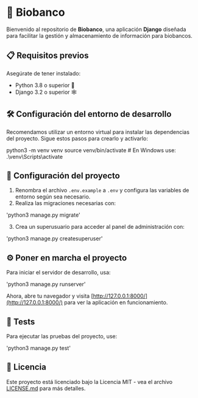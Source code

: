 # 🧬 Biobanco

Bienvenido al repositorio de **Biobanco**, una aplicación **Django** diseñada para facilitar la gestión y almacenamiento de información para biobancos.

## 📋 Requisitos previos

Asegúrate de tener instalado:

- Python 3.8 o superior 🐍
- Django 3.2 o superior 🕸

## 🛠 Configuración del entorno de desarrollo

Recomendamos utilizar un entorno virtual para instalar las dependencias del proyecto. Sigue estos pasos para crearlo y activarlo:


python3 -m venv venv
source venv/bin/activate  # En Windows use: .\venv\Scripts\activate


## 🚀 Configuración del proyecto

1. Renombra el archivo `.env.example` a `.env` y configura las variables de entorno según sea necesario.
2. Realiza las migraciones necesarias con:


'python3 manage.py migrate'


3. Crea un superusuario para acceder al panel de administración con:


'python3 manage.py createsuperuser'


## ⚙️ Poner en marcha el proyecto

Para iniciar el servidor de desarrollo, usa:


'python3 manage.py runserver'


Ahora, abre tu navegador y visita [http://127.0.0.1:8000/](http://127.0.0.1:8000/) para ver la aplicación en funcionamiento.

## 🧪 Tests

Para ejecutar las pruebas del proyecto, use:


'python3 manage.py test'



## 📜 Licencia

Este proyecto está licenciado bajo la Licencia MIT - vea el archivo [LICENSE.md](LICENSE.md) para más detalles.
